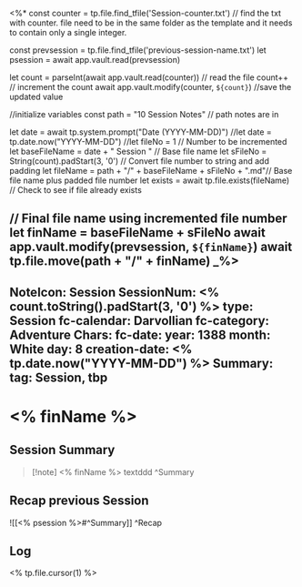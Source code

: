 <%*
const counter = tp.file.find_tfile('Session-counter.txt') // find the txt with counter. file need to be in the same folder as the template and it needs to contain only a single integer.

const prevsession = tp.file.find_tfile('previous-session-name.txt')
let psession = await app.vault.read(prevsession)

let count = parseInt(await app.vault.read(counter)) // read the file
count++ // increment the count
await app.vault.modify(counter, `${count}`) //save the updated value

//initialize variables
const path = "10 Session Notes" // path notes are in

let date = await tp.system.prompt("Date (YYYY-MM-DD)")
//let date = tp.date.now("YYYY-MM-DD")
//let fileNo = 1 // Number to be incremented
let baseFileName = date + " Session " // Base file name
let sFileNo = String(count).padStart(3, '0') // Convert file number to string and add padding
let fileName = path + "/" + baseFileName + sFileNo + ".md"// Base file name plus padded file number
let exists = await tp.file.exists(fileName) // Check to see if file already exists

// Final file name using incremented file number
let finName = baseFileName + sFileNo
await app.vault.modify(prevsession, `${finName}`)
await tp.file.move(path + "/" + finName)
_%>
---
NoteIcon: Session
SessionNum: <% count.toString().padStart(3, '0')  %>
type: Session
fc-calendar: Darvollian
fc-category: Adventure
Chars: 
fc-date:
    year: 1388
    month: White
    day: 8
creation-date: <% tp.date.now("YYYY-MM-DD") %>
Summary:
tag: Session, tbp
---


# <% finName %>



## Session Summary
>[!note] <% finName %>
> textddd
> ^Summary

## Recap previous Session 
![[<% psession %>#^Summary]]
^Recap


## Log

<% tp.file.cursor(1) %>